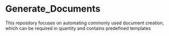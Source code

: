 # Generate_Documents
This repository focuses on automating commonly used document creation, which can be required in quantity and contains predefined templates
